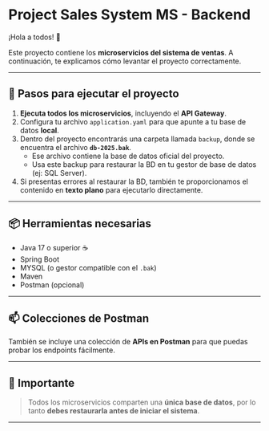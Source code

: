 # Project Sales System MS - Backend

¡Hola a todos! 👋

Este proyecto contiene los **microservicios del sistema de ventas**. A continuación, te explicamos cómo levantar el proyecto correctamente.

---

## 🚀 Pasos para ejecutar el proyecto

1. **Ejecuta todos los microservicios**, incluyendo el **API Gateway**.
2. Configura tu archivo `application.yaml` para que apunte a tu base de datos **local**.
3. Dentro del proyecto encontrarás una carpeta llamada `backup`, donde se encuentra el archivo **`db-2025.bak`**.
   - Ese archivo contiene la base de datos oficial del proyecto.
   - Usa este backup para restaurar la BD en tu gestor de base de datos (ej: SQL Server).
4. Si presentas errores al restaurar la BD, también te proporcionamos el contenido en **texto plano** para ejecutarlo directamente.

---

## 📦 Herramientas necesarias

- Java 17 o superior ☕
- Spring Boot
- MYSQL (o gestor compatible con el `.bak`)
- Maven
- Postman (opcional)

---

## 📫 Colecciones de Postman

También se incluye una colección de **APIs en Postman** para que puedas probar los endpoints fácilmente.

---

## 🧠 Importante

> Todos los microservicios comparten una **única base de datos**, por lo tanto **debes restaurarla antes de iniciar el sistema**.

---


